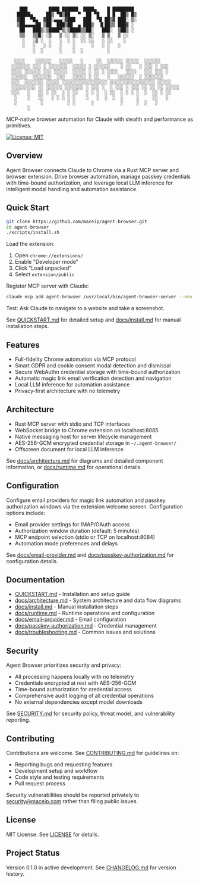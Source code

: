 ```
     ███        ████ ██████  ████▄    █ ████████
    █████▄     ██▒ ▀█▒██   ▀  ██ ▀█   █ █  ██▒ █▒
    ▓██  ▀█▄  ▓██░▄▄▄░▓███   ███  ▀█ ██▒▓ ███░ ▒░
    ▒██▄▄▄▄██ ▒██  ███▒██  ▄ ███▒  ▐▌██▒▒ ███▓ ░
     ██   ███▒░▒████▀▒░▒████▒▒██░   ███░  ▒██▒ ░
     ▒▒   ▒▒█░ ░▒   ▒ ░░ ▒░ ░░ ▒░   ▒ ▒   ▒ ░░
      ░   ░▒ ░  ░   ░  ░ ░  ░░ ░░   ░ ░░    ░
      ░   ░   ░ ░   ░    ░      ░   ░ ░   ░
          ░  ░      ░    ░  ░         ░

   ░░░░    ░░░░░░   ░░░░░   ░     ░░  ░░░░░░ ░░░░░  ░░░░░░
  ░░░░░░░ ░░░ ░ ░░░░░░░  ░░░░░ ░ ░░░░░░    ░ ░░   ░ ░░░ ░ ░░░
  ░░░░ ░░░░░░ ░░░ ░░░░░  ░░░░░ ░ ░░ ░ ░░░░   ░░░░   ░░░ ░░░ ░
  ░░░░░░  ░░░░░░░  ░░░   ░░░░░ ░ ░░   ░   ░░░░░░  ░ ░░░░░░░
  ░░░  ░░░░░░░ ░░░░░ ░░░░░░░░░░░░░░░░░ ░░░░░░░░░░░░░░░░░ ░░░░░
  ░░░░░░░░░ ░░ ░░░░░░ ░░░░░░░ ░ ░░░ ░  ░ ░░░ ░ ░░░ ░░ ░░ ░░ ░░░░░
  ░░░   ░   ░░ ░ ░░  ░ ░ ░░   ░ ░ ░  ░ ░░  ░ ░ ░ ░  ░  ░░ ░ ░░
   ░    ░   ░░   ░ ░ ░ ░ ░    ░   ░  ░  ░  ░     ░     ░░   ░
   ░         ░         ░ ░      ░          ░     ░  ░   ░
        ░
```

MCP-native browser automation for Claude with stealth and performance as primitives.

[![License: MIT](https://img.shields.io/badge/License-MIT-yellow.svg)](https://opensource.org/licenses/MIT)

## Overview

Agent Browser connects Claude to Chrome via a Rust MCP server and browser extension. Drive browser automation, manage passkey credentials with time-bound authorization, and leverage local LLM inference for intelligent modal handling and automation assistance.

## Quick Start

```bash
git clone https://github.com/maceip/agent-browser.git
cd agent-browser
./scripts/install.sh
```

Load the extension:
1. Open `chrome://extensions/`
2. Enable "Developer mode"
3. Click "Load unpacked"
4. Select `extension/public`

Register MCP server with Claude:
```bash
claude mcp add agent-browser /usr/local/bin/agent-browser-server --env MCP_STDIO=1
```

Test: Ask Claude to navigate to a website and take a screenshot.

See [QUICKSTART.md](QUICKSTART.md) for detailed setup and [docs/install.md](docs/install.md) for manual installation steps.

## Features

- Full-fidelity Chrome automation via MCP protocol
- Smart GDPR and cookie consent modal detection and dismissal
- Secure WebAuthn credential storage with time-bound authorization
- Automatic magic link email verification detection and navigation
- Local LLM inference for automation assistance
- Privacy-first architecture with no telemetry

## Architecture

- Rust MCP server with stdio and TCP interfaces
- WebSocket bridge to Chrome extension on localhost:8085
- Native messaging host for server lifecycle management
- AES-256-GCM encrypted credential storage in `~/.agent-browser/`
- Offscreen document for local LLM inference

See [docs/architecture.md](docs/architecture.md) for diagrams and detailed component information, or [docs/runtime.md](docs/runtime.md) for operational details.

## Configuration

Configure email providers for magic link automation and passkey authorization windows via the extension welcome screen. Configuration options include:

- Email provider settings for IMAP/OAuth access
- Authorization window duration (default: 5 minutes)
- MCP endpoint selection (stdio or TCP on localhost:8084)
- Automation mode preferences and delays

See [docs/email-provider.md](docs/email-provider.md) and [docs/passkey-authorization.md](docs/passkey-authorization.md) for configuration details.

## Documentation

- [QUICKSTART.md](QUICKSTART.md) - Installation and setup guide
- [docs/architecture.md](docs/architecture.md) - System architecture and data flow diagrams
- [docs/install.md](docs/install.md) - Manual installation steps
- [docs/runtime.md](docs/runtime.md) - Runtime operations and configuration
- [docs/email-provider.md](docs/email-provider.md) - Email configuration
- [docs/passkey-authorization.md](docs/passkey-authorization.md) - Credential management
- [docs/troubleshooting.md](docs/troubleshooting.md) - Common issues and solutions

## Security

Agent Browser prioritizes security and privacy:

- All processing happens locally with no telemetry
- Credentials encrypted at rest with AES-256-GCM
- Time-bound authorization for credential access
- Comprehensive audit logging of all credential operations
- No external dependencies except model downloads

See [SECURITY.md](SECURITY.md) for security policy, threat model, and vulnerability reporting.

## Contributing

Contributions are welcome. See [CONTRIBUTING.md](CONTRIBUTING.md) for guidelines on:

- Reporting bugs and requesting features
- Development setup and workflow
- Code style and testing requirements
- Pull request process

Security vulnerabilities should be reported privately to security@maceip.com rather than filing public issues.

## License

MIT License. See [LICENSE](LICENSE) for details.

## Project Status

Version 0.1.0 in active development. See [CHANGELOG.md](CHANGELOG.md) for version history.
